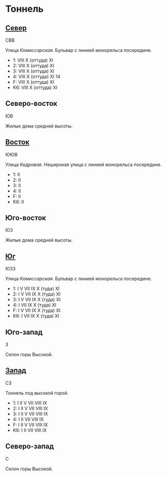 # Тоннель

## [Север](./560067.md)

СВВ

Улица *Комиссарская*.
Бульвар с линией монорельса посередине.

* 1:    VIII    X (оттуда)  XI
* 2:    VIII    X (оттуда)  XI
* 3:    VIII    X (оттуда)  XI
* 4:    VIII    X (оттуда)  XI  14
* F:    VIII    X (оттуда)  XI
* K6:   VIII    X (оттуда)  XI

## Северо-восток

ЮВ

Жилые дома средней высоты.

## [Восток](./565070.md)

ЮЮВ

Улица *Кедровая*.
Неширокая улица с линией монорельса посередине.

* 1:    II
* 2:    II
* 3:    II
* 4:    II
* F:    II
* K6:   II

## Юго-восток

ЮЗ

Жилые дома средней высоты.

## [Юг](./560080.md)

ЮЗЗ

Улица *Комиссарская*.
Бульвар с линией монорельса посередине.

* 1:    I   V   VII IX  X (туда)    XI
* 2:    I   V   VII IX  X (туда)    XI
* 3:    I   V   VII IX  X (туда)    XI
* 4:    I   VII IX  X (туда)    XI
* F:    I   V   VII IX  X (туда)    XI
* K6:   I   VII IX  X (туда)    XI

## Юго-запад

З

Склон горы Высокой.

## [Запад](./550070.md)

СЗ

Тоннель под высокой горой.

* 1:    I   II  V   VII VIII    IX
* 2:    I   II  V   VII VIII    IX
* 3:    I   II  V   VII VIII    IX
* 4:    I   II  VII VIII    IX
* F:    I   II  V   VII VIII    IX
* K6:   I   II  VII VIII    IX

## Северо-запад

С

Склон горы Высокой.
